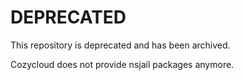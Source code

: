 # DEPRECATED

This repository is deprecated and has been archived.

Cozycloud does not provide nsjail packages anymore.
